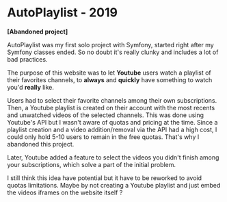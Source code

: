 # AutoPlaylist - 2019

**[Abandoned project]**

AutoPlaylist was my first solo project with Symfony, started right after my Symfony classes ended. So no doubt it's really clunky and includes a lot of bad practices.

The purpose of this website was to let **Youtube** users watch a playlist of their favorites channels, to **always** and **quickly** have something to watch you'd **really** like.

Users had to select their favorite channels among their own subscriptions. Then, a Youtube playlist is created on their account with the most recents and unwatched videos of the selected channels.
This was done using Youtube's API but I wasn't aware of quotas and pricing at the time. Since a playlist creation and a video addition/removal via the API had a high cost, I could only hold 5-10 users to remain in the free quotas. That's why I abandoned this project.

Later, Youtube added a feature to select the videos you didn't finish among your subscriptions, which solve a part of the initial problem.

I still think this idea have potential but it have to be reworked to avoid quotas limitations. Maybe by not creating a Youtube playlist and just embed the videos iframes on the website itself ?
